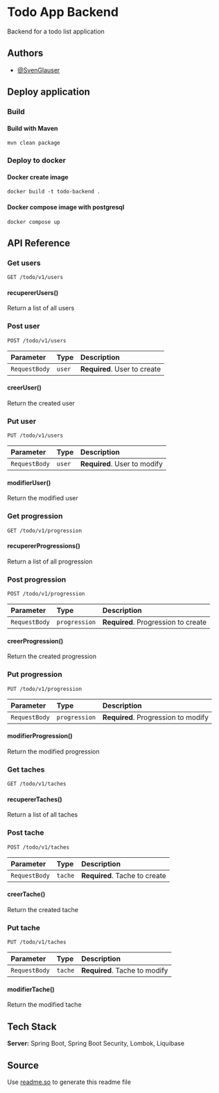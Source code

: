 
# Todo App Backend

Backend for a todo list application

## Authors

- [@SvenGlauser](https://www.github.com/svenglauser)

## Deploy application

### Build

#### Build with Maven 

`mvn clean package`

### Deploy to docker

#### Docker create image 

`docker build -t todo-backend .`

#### Docker compose image with postgresql 

`docker compose up`

## API Reference

### Get users

```http
GET /todo/v1/users
```

#### recupererUsers()

Return a list of all users

### Post user

```http
POST /todo/v1/users
```

| Parameter     | Type   | Description                  |
|:--------------|:-------|:-----------------------------|
| `RequestBody` | `user` | **Required**. User to create |

#### creerUser()

Return the created user

### Put user

```http
PUT /todo/v1/users
```

| Parameter     | Type   | Description                  |
|:--------------|:-------|:-----------------------------|
| `RequestBody` | `user` | **Required**. User to modify |

#### modifierUser()

Return the modified user

### Get progression

```http
GET /todo/v1/progression
```

#### recupererProgressions()

Return a list of all progression

### Post progression

```http
POST /todo/v1/progression
```

| Parameter     | Type     | Description                    |
|:--------------|:---------|:-------------------------------|
| `RequestBody` | `progression` | **Required**. Progression to create |

#### creerProgression()

Return the created progression

### Put progression

```http
PUT /todo/v1/progression
```

| Parameter     | Type     | Description                    |
|:--------------|:---------|:-------------------------------|
| `RequestBody` | `progression` | **Required**. Progression to modify |

#### modifierProgression()

Return the modified progression

### Get taches

```http
GET /todo/v1/taches
```

#### recupererTaches()

Return a list of all taches

### Post tache

```http
POST /todo/v1/taches
```

| Parameter     | Type   | Description                  |
|:--------------|:-------|:-----------------------------|
| `RequestBody` | `tache` | **Required**. Tache to create |

#### creerTache()

Return the created tache

### Put tache

```http
PUT /todo/v1/taches
```

| Parameter     | Type   | Description                  |
|:--------------|:-------|:-----------------------------|
| `RequestBody` | `tache` | **Required**. Tache to modify |

#### modifierTache()

Return the modified tache

## Tech Stack

**Server:** Spring Boot, Spring Boot Security, Lombok, Liquibase

## Source

Use [readme.so](https://readme.so/editor) to generate this readme file

